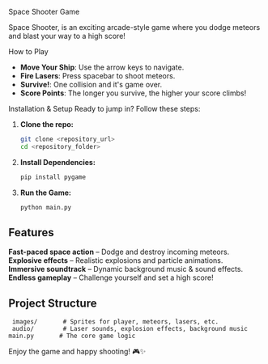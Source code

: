  Space Shooter Game

Space Shooter, is an exciting arcade-style game where you dodge meteors and blast your way to a high score!

  How to Play
- **Move Your Ship**: Use the arrow keys to navigate.
- **Fire Lasers**: Press spacebar to shoot meteors.
- **Survive!**: One collision and it's game over.
- **Score Points**: The longer you survive, the higher your score climbs!

Installation & Setup
Ready to jump in? Follow these steps:

1. **Clone the repo:**
   ```sh
   git clone <repository_url>
   cd <repository_folder>
   ```
2. **Install Dependencies:**
   ```sh
   pip install pygame
   ```
3. **Run the Game:**
   ```sh
   python main.py
   ```

## Features
 **Fast-paced space action** – Dodge and destroy incoming meteors.  
**Explosive effects** – Realistic explosions and particle animations.  
 **Immersive soundtrack** – Dynamic background music & sound effects.  
**Endless gameplay** – Challenge yourself and set a high score!

##  Project Structure
```
 images/       # Sprites for player, meteors, lasers, etc.
 audio/        # Laser sounds, explosion effects, background music
main.py       # The core game logic
```

Enjoy the game and happy shooting! 🎮✨

